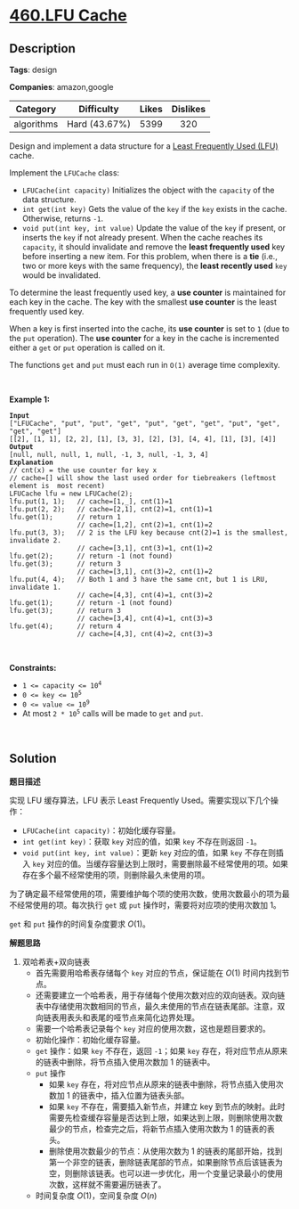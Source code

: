 # [460.LFU Cache](https://leetcode.com/problems/lfu-cache/description/)

## Description

**Tags**: design

**Companies**: amazon,google

|  Category  |  Difficulty   | Likes | Dislikes |
| :--------: | :-----------: | :---: | :------: |
| algorithms | Hard (43.67%) | 5399  |   320    |

<p>Design and implement a data structure for a <a href="https://en.wikipedia.org/wiki/Least_frequently_used" target="_blank">Least Frequently Used (LFU)</a> cache.</p>
<p>Implement the <code>LFUCache</code> class:</p>
<ul>
  <li><code>LFUCache(int capacity)</code> Initializes the object with the <code>capacity</code> of the data structure.</li>
  <li><code>int get(int key)</code> Gets the value of the <code>key</code> if the <code>key</code> exists in the cache. Otherwise, returns <code>-1</code>.</li>
  <li><code>void put(int key, int value)</code> Update the value of the <code>key</code> if present, or inserts the <code>key</code> if not already present. When the cache reaches its <code>capacity</code>, it should invalidate and remove the <strong>least frequently used</strong> key before inserting a new item. For this problem, when there is a <strong>tie</strong> (i.e., two or more keys with the same frequency), the <strong>least recently used</strong> <code>key</code> would be invalidated.</li>
</ul>
<p>To determine the least frequently used key, a <strong>use counter</strong> is maintained for each key in the cache. The key with the smallest <strong>use counter</strong> is the least frequently used key.</p>
<p>When a key is first inserted into the cache, its <strong>use counter</strong> is set to <code>1</code> (due to the <code>put</code> operation). The <strong>use counter</strong> for a key in the cache is incremented either a <code>get</code> or <code>put</code> operation is called on it.</p>
<p>The functions&nbsp;<code data-stringify-type="code">get</code>&nbsp;and&nbsp;<code data-stringify-type="code">put</code>&nbsp;must each run in <code>O(1)</code> average time complexity.</p>
<p>&nbsp;</p>
<p><strong class="example">Example 1:</strong></p>
<pre><code><strong>Input</strong>
[&quot;LFUCache&quot;, &quot;put&quot;, &quot;put&quot;, &quot;get&quot;, &quot;put&quot;, &quot;get&quot;, &quot;get&quot;, &quot;put&quot;, &quot;get&quot;, &quot;get&quot;, &quot;get&quot;]
[[2], [1, 1], [2, 2], [1], [3, 3], [2], [3], [4, 4], [1], [3], [4]]
<strong>Output</strong>
[null, null, null, 1, null, -1, 3, null, -1, 3, 4]
<strong>Explanation</strong>
// cnt(x) = the use counter for key x
// cache=[] will show the last used order for tiebreakers (leftmost element is  most recent)
LFUCache lfu = new LFUCache(2);
lfu.put(1, 1);   // cache=[1,_], cnt(1)=1
lfu.put(2, 2);   // cache=[2,1], cnt(2)=1, cnt(1)=1
lfu.get(1);      // return 1
                 // cache=[1,2], cnt(2)=1, cnt(1)=2
lfu.put(3, 3);   // 2 is the LFU key because cnt(2)=1 is the smallest, invalidate 2.
&nbsp;                // cache=[3,1], cnt(3)=1, cnt(1)=2
lfu.get(2);      // return -1 (not found)
lfu.get(3);      // return 3
                 // cache=[3,1], cnt(3)=2, cnt(1)=2
lfu.put(4, 4);   // Both 1 and 3 have the same cnt, but 1 is LRU, invalidate 1.
                 // cache=[4,3], cnt(4)=1, cnt(3)=2
lfu.get(1);      // return -1 (not found)
lfu.get(3);      // return 3
                 // cache=[3,4], cnt(4)=1, cnt(3)=3
lfu.get(4);      // return 4
                 // cache=[4,3], cnt(4)=2, cnt(3)=3</code></pre>
<p>&nbsp;</p>
<p><strong>Constraints:</strong></p>
<ul>
  <li><code>1 &lt;= capacity&nbsp;&lt;= 10<sup>4</sup></code></li>
  <li><code>0 &lt;= key &lt;= 10<sup>5</sup></code></li>
  <li><code>0 &lt;= value &lt;= 10<sup>9</sup></code></li>
  <li>At most <code>2 * 10<sup>5</sup></code>&nbsp;calls will be made to <code>get</code> and <code>put</code>.</li>
</ul>
<p>&nbsp;</p>
<span style="display: none;">&nbsp;</span>

## Solution

**题目描述**

实现 LFU 缓存算法，LFU 表示 Least Frequently Used。需要实现以下几个操作：

- `LFUCache(int capacity)`：初始化缓存容量。
- `int get(int key)`：获取 `key` 对应的值，如果 `key` 不存在则返回 `-1`。
- `void put(int key, int value)`：更新 `key` 对应的值，如果 `key` 不存在则插入 `key` 对应的值。当缓存容量达到上限时，需要删除最不经常使用的项。如果存在多个最不经常使用的项，则删除最久未使用的项。

为了确定最不经常使用的项，需要维护每个项的使用次数，使用次数最小的项为最不经常使用的项。每次执行 `get` 或 `put` 操作时，需要将对应项的使用次数加 1。

`get` 和 `put` 操作的时间复杂度要求 $O(1)$。

**解题思路**

1. 双哈希表+双向链表
   - 首先需要用哈希表存储每个 `key` 对应的节点，保证能在 $O(1)$ 时间内找到节点。
   - 还需要建立一个哈希表，用于存储每个使用次数对应的双向链表。双向链表中存储使用次数相同的节点，最久未使用的节点在链表尾部。注意，双向链表用表头和表尾的哑节点来简化边界处理。
   - 需要一个哈希表记录每个 `key` 对应的使用次数，这也是题目要求的。
   - 初始化操作：初始化缓存容量。
   - `get` 操作：如果 `key` 不存在，返回 `-1`；如果 `key` 存在，将对应节点从原来的链表中删除，将节点插入使用次数加 1 的链表中。
   - `put` 操作
     - 如果 `key` 存在，将对应节点从原来的链表中删除，将节点插入使用次数加 1 的链表中，插入位置为链表头部。
     - 如果 `key` 不存在，需要插入新节点，并建立 key 到节点的映射。此时需要先检查缓存容量是否达到上限，如果达到上限，则删除使用次数最少的节点，检查完之后，将新节点插入使用次数为 1 的链表的表头。
     - 删除使用次数最少的节点：从使用次数为 1 的链表的尾部开始，找到第一个非空的链表，删除链表尾部的节点，如果删除节点后该链表为空，则删除该链表。也可以进一步优化，用一个变量记录最小的使用次数，这样就不需要遍历链表了。
   - 时间复杂度 $O(1)$，空间复杂度 $O(n)$
